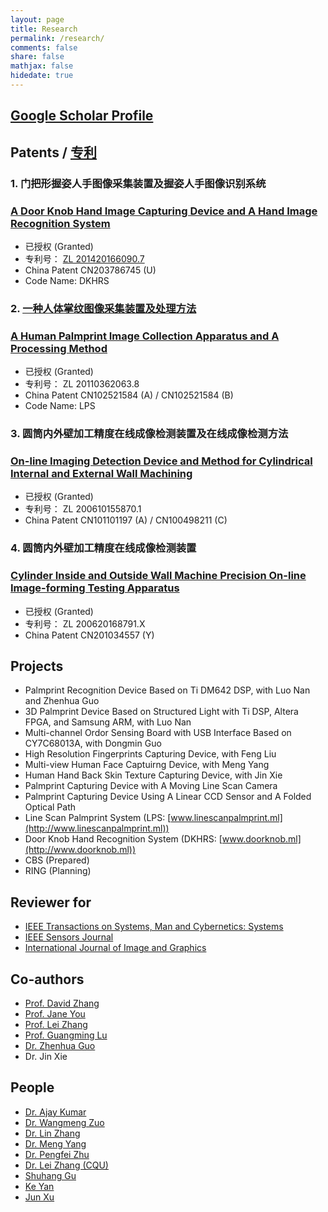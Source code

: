 ```yaml
---
layout: page
title: Research
permalink: /research/
comments: false
share: false
mathjax: false
hidedate: true
---
```


[Google Scholar Profile](http://scholar.google.com.hk/citations?user=zgRM4foAAAAJ&hl=en)
--------------

Patents / [专利](http://www.pss-system.gov.cn/sipopublicsearch/search/searchHomeIndex.shtml)
-------

### 1. 门把形握姿人手图像采集装置及握姿人手图像识别系统
### <a href="http://www.google.com/patents/CN203786745U?cl=en" target="_blank">A Door Knob Hand Image Capturing Device and A Hand Image Recognition System</a>

+ 已授权 (Granted)
+ 专利号： [ZL 201420166090.7](/docs/ZL201420166090.7.pdf)
+ China Patent CN203786745 (U)
+ Code Name: DKHRS

### 2. [一种人体掌纹图像采集装置及处理方法](http://www.linescanpalmprint.ml/docs/CN102521584B.pdf)
### <a href="http://www.google.com/patents/CN102521584B?cl=en" target="_blank">A Human Palmprint Image Collection Apparatus and A Processing Method</a>

+ 已授权 (Granted)
+ 专利号： ZL 20110362063.8
+ China Patent CN102521584 (A) / CN102521584 (B)
+ Code Name: LPS

### 3. 圆筒内外壁加工精度在线成像检测装置及在线成像检测方法
### <a href="http://www.google.com/patents/CN100498211C?cl=en" target="_blank">On-line Imaging Detection Device and Method for Cylindrical Internal and External Wall Machining</a>

+ 已授权 (Granted)
+ 专利号： ZL 200610155870.1
+ China Patent CN101101197 (A) / CN100498211 (C)

### 4. 圆筒内外壁加工精度在线成像检测装置
### <a href="https://www.google.com/patents/CN201034557Y?cl=en" target="_blank">Cylinder Inside and Outside Wall Machine Precision On-line Image-forming Testing Apparatus</a>

+ 已授权 (Granted)
+ 专利号： ZL 200620168791.X
+ China Patent CN201034557 (Y)


Projects
-------

+ Palmprint Recognition Device Based on Ti DM642 DSP, with Luo Nan and Zhenhua Guo
+ 3D Palmprint Device Based on Structured Light with Ti DSP, Altera FPGA, and Samsung ARM, with Luo Nan
+ Multi-channel Ordor Sensing Board with USB Interface Based on CY7C68013A, with Dongmin Guo
+ High Resolution Fingerprints Capturing Device, with Feng Liu
+ Multi-view Human Face Captuirng Device, with Meng Yang
+ Human Hand Back Skin Texture Capturing Device, with Jin Xie
+ Palmprint Capturing Device with A Moving Line Scan Camera
+ Palmprint Capturing Device Using A Linear CCD Sensor and A Folded Optical Path
+ Line Scan Palmprint System (LPS: [www.linescanpalmprint.ml](http://www.linescanpalmprint.ml))
+ Door Knob Hand Recognition System (DKHRS: [www.doorknob.ml](http://www.doorknob.ml))
+ CBS (Prepared)
+ RING (Planning)

Reviewer for
---------

+ [IEEE Transactions on Systems, Man and Cybernetics: Systems](http://ieeexplore.ieee.org/xpl/RecentIssue.jsp?punumber=6221021)
+ [IEEE Sensors Journal](http://ieeexplore.ieee.org/xpl/RecentIssue.jsp?punumber=7361)
+ [International Journal of Image and Graphics](http://www.worldscientific.com/worldscinet/ijig)

Co-authors
---------

+ [Prof. David Zhang](http://www4.comp.polyu.edu.hk/~csdzhang)
+ [Prof. Jane You](http://www4.comp.polyu.edu.hk/~csyjia)
+ [Prof. Lei Zhang](http://www4.comp.polyu.edu.hk/~cslzhang)
+ [Prof. Guangming Lu](http://www.hitsz.edu.cn/body/shizi/detailen.php?strID=396)
+ [Dr. Zhenhua Guo](http://zhguo.global-optimization.com/)
+ Dr. Jin Xie


People
---------

+ [Dr. Ajay Kumar](http://www4.comp.polyu.edu.hk/~csajaykr)
+ [Dr. Wangmeng Zuo](http://homepage.hit.edu.cn/pages/wangmengzuo)
+ [Dr. Lin Zhang](http://sse.tongji.edu.cn/linzhang)
+ [Dr. Meng Yang](http://www.yangmeng.org.cn/)
+ [Dr. Pengfei Zhu](http://www4.comp.polyu.edu.hk/~cspzhu)
+ [Dr. Lei Zhang (CQU)](http://www.leizhang.tk)
+ [Shuhang Gu](https://sites.google.com/site/shuhanggu/home)
+ [Ke Yan](http://yanke23.tk/)
+ [Jun Xu](http://wangliuqing.tk/)